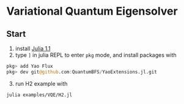 # Variational Quantum Eigensolver

## Start

1. install [Julia 1.1](https://julialang.org/downloads/)
2. type `]` in julia REPL to enter `pkg` mode, and install packages with
```julia
pkg> add Yao Flux
pkg> dev git@github.com:QuantumBFS/YaoExtensions.jl.git
```
3. run H2 example with
```bash
julia examples/VQE/H2.jl
```
